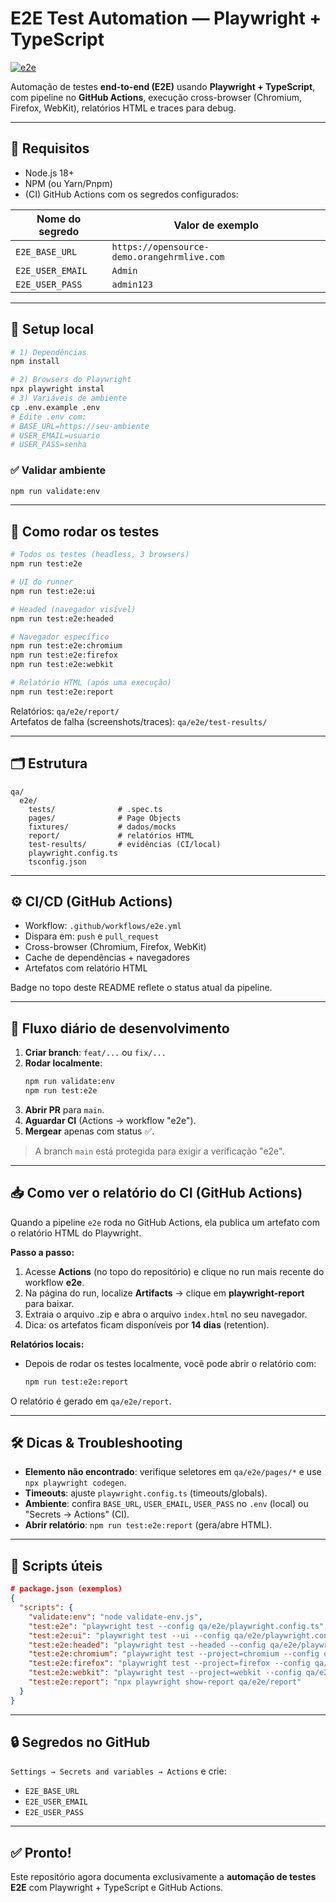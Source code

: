 # E2E Test Automation — Playwright + TypeScript

[![e2e](https://github.com/barbosaisabella101085-jpg/isinha-automacao/actions/workflows/e2e.yml/badge.svg)](../../actions/workflows/e2e.yml)

Automação de testes **end-to-end (E2E)** usando **Playwright + TypeScript**, com pipeline no **GitHub Actions**, execução cross-browser (Chromium, Firefox, WebKit), relatórios HTML e traces para debug.

---

## 🔧 Requisitos
- Node.js 18+  
- NPM (ou Yarn/Pnpm)  
- (CI) GitHub Actions com os segredos configurados:

| Nome do segredo | Valor de exemplo |
|---|---|
| `E2E_BASE_URL` | `https://opensource-demo.orangehrmlive.com` |
| `E2E_USER_EMAIL` | `Admin` |
| `E2E_USER_PASS` | `admin123` |

---

## 🚀 Setup local
```bash
# 1) Dependências
npm install

# 2) Browsers do Playwright
npx playwright instal
# 3) Variáveis de ambiente
cp .env.example .env
# Edite .env com:
# BASE_URL=https://seu-ambiente
# USER_EMAIL=usuario
# USER_PASS=senha
```

### ✅ Validar ambiente
```bash
npm run validate:env
```

---

## 🧪 Como rodar os testes
```bash
# Todos os testes (headless, 3 browsers)
npm run test:e2e

# UI do runner
npm run test:e2e:ui

# Headed (navegador visível)
npm run test:e2e:headed

# Navegador específico
npm run test:e2e:chromium
npm run test:e2e:firefox
npm run test:e2e:webkit

# Relatório HTML (após uma execução)
npm run test:e2e:report
```

Relatórios: `qa/e2e/report/`  
Artefatos de falha (screenshots/traces): `qa/e2e/test-results/`

---

## 🗂️ Estrutura
```
qa/
  e2e/
    tests/              # .spec.ts
    pages/              # Page Objects
    fixtures/           # dados/mocks
    report/             # relatórios HTML
    test-results/       # evidências (CI/local)
    playwright.config.ts
    tsconfig.json
```

---

## ⚙️ CI/CD (GitHub Actions)
- Workflow: `.github/workflows/e2e.yml`
- Dispara em: `push` e `pull_request`
- Cross-browser (Chromium, Firefox, WebKit)
- Cache de dependências + navegadores
- Artefatos com relatório HTML

Badge no topo deste README reflete o status atual da pipeline.

---

## 🧭 Fluxo diário de desenvolvimento
1. **Criar branch**: `feat/...` ou `fix/...`  
2. **Rodar localmente**:
   ```bash
   npm run validate:env
   npm run test:e2e
   ```
3. **Abrir PR** para `main`.  
4. **Aguardar CI** (Actions → workflow "e2e").  
5. **Mergear** apenas com status ✅.

> A branch `main` está protegida para exigir a verificação "e2e".

---

## 📥 Como ver o relatório do CI (GitHub Actions)

Quando a pipeline `e2e` roda no GitHub Actions, ela publica um artefato com o relatório HTML do Playwright.

**Passo a passo:**
1. Acesse **Actions** (no topo do repositório) e clique no run mais recente do workflow **e2e**.
2. Na página do run, localize **Artifacts** → clique em **playwright-report** para baixar.
3. Extraia o arquivo .zip e abra o arquivo `index.html` no seu navegador.
4. Dica: os artefatos ficam disponíveis por **14 dias** (retention).

**Relatórios locais:**
- Depois de rodar os testes localmente, você pode abrir o relatório com:
  ```bash
  npm run test:e2e:report
  ```

O relatório é gerado em `qa/e2e/report`.

---

## 🛠️ Dicas & Troubleshooting
- **Elemento não encontrado**: verifique seletores em `qa/e2e/pages/*` e use `npx playwright codegen`.
- **Timeouts**: ajuste `playwright.config.ts` (timeouts/globals).
- **Ambiente**: confira `BASE_URL`, `USER_EMAIL`, `USER_PASS` no `.env` (local) ou "Secrets → Actions" (CI).
- **Abrir relatório**: `npm run test:e2e:report` (gera/abre HTML).

---

## 📜 Scripts úteis
```json
# package.json (exemplos)
{
  "scripts": {
    "validate:env": "node validate-env.js",
    "test:e2e": "playwright test --config qa/e2e/playwright.config.ts",
    "test:e2e:ui": "playwright test --ui --config qa/e2e/playwright.config.ts",
    "test:e2e:headed": "playwright test --headed --config qa/e2e/playwright.config.ts",
    "test:e2e:chromium": "playwright test --project=chromium --config qa/e2e/playwright.config.ts",
    "test:e2e:firefox": "playwright test --project=firefox --config qa/e2e/playwright.config.ts",
    "test:e2e:webkit": "playwright test --project=webkit --config qa/e2e/playwright.config.ts",
    "test:e2e:report": "npx playwright show-report qa/e2e/report"
  }
}
```

---

## 🔒 Segredos no GitHub
`Settings → Secrets and variables → Actions` e crie:
- `E2E_BASE_URL`
- `E2E_USER_EMAIL`
- `E2E_USER_PASS`

---

## ✅ Pronto!
Este repositório agora documenta exclusivamente a **automação de testes E2E** com Playwright + TypeScript e GitHub Actions.